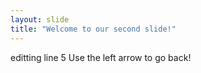 ```yaml
---
layout: slide
title: "Welcome to our second slide!"
---
```

editting line 5
Use the left arrow to go back!
